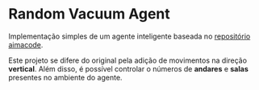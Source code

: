 # Random Vacuum Agent

Implementação simples de um agente inteligente baseada no [repositório aimacode](http://aimacode.github.io/aima-javascript/2-Intelligent-Agents/).

Este projeto se difere do original pela adição de movimentos na direção **vertical**. Além disso, é possível controlar o números de **andares** e **salas** presentes no ambiente do agente.
